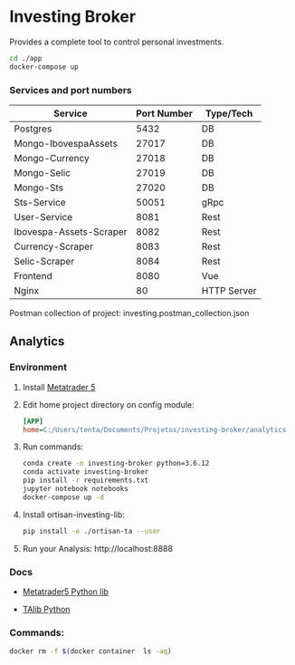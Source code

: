 # Investing Broker

Provides a complete tool to control personal investments.

```sh
cd ./app
docker-compose up
```

### Services and port numbers

| Service                 | Port Number | Type/Tech   |
| ----------------------- | ----------- | ----------- |
| Postgres                | 5432        | DB          |
| Mongo-IbovespaAssets    | 27017       | DB          |
| Mongo-Currency          | 27018       | DB          |
| Mongo-Selic             | 27019       | DB          |
| Mongo-Sts               | 27020       | DB          |
| Sts-Service             | 50051       | gRpc        |
| User-Service            | 8081        | Rest        |
| Ibovespa-Assets-Scraper | 8082        | Rest        |
| Currency-Scraper        | 8083        | Rest        |
| Selic-Scraper           | 8084        | Rest        |
| Frontend                | 8080        | Vue         |
| Nginx                   | 80          | HTTP Server |

Postman collection of project: investing.postman_collection.json

## Analytics

### Environment

1. Install [Metatrader 5](https://www.metatrader5.com)

1. Edit home project directory on config module:

   ```ini
   [APP]
   home=C:/Users/tenta/Documents/Projetos/investing-broker/analytics
   ```

1. Run commands:

   ```sh
   conda create -n investing-broker python=3.6.12
   conda activate investing-broker
   pip install -r requirements.txt
   jupyter notebook notebooks
   docker-compose up -d
   ```

1. Install ortisan-investing-lib:

   ```sh
   pip install -e ./ortisan-ta --user
   ```

1. Run your Analysis: http://localhost:8888

### Docs

- [Metatrader5 Python lib](https://www.mql5.com/pt/docs/integration/python_metatrader5)

- [TAlib Python](https://technical-analysis-library-in-python.readthedocs.io/en/latest/ta.html#trend-indicators)

### Commands:

```sh
docker rm -f $(docker container  ls -aq)
```
